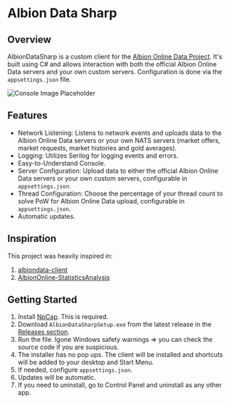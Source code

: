# Albion Data Sharp

## Overview

AlbionDataSharp is a custom client for the [Albion Online Data Project](https://www.albion-online-data.com/). It's built using C# and allows interaction with both the official Albion Online Data servers and your own custom servers. Configuration is done via the `appsettings.json` file.

![Console Image Placeholder](https://github.com/augusto501/AlbionDataSharp/blob/874aac3035656813c7a55cb410a31b036b7d4047/AlbionDataSharp/Screenshots/SS1.png)

## Features

- Network Listening: Listens to network events and uploads data to the Albion Online Data servers or your own NATS servers (market offers, market requests, market histories and gold averages).
- Logging: Utilizes Serilog for logging events and errors.
- Easy-to-Understand Console.
- Server Configuration: Upload data to either the official Albion Online Data servers or your own custom servers, configurable in `appsettings.json`.
- Thread Configuration: Choose the percentage of your thread count to solve PoW for Albion Online Data upload, configurable in `appsettings.json`.
- Automatic updates.

## Inspiration
This project was heavily inspired in:
1. [albiondata-client](https://github.com/ao-data/albiondata-client)
2. [AlbionOnline-StatisticsAnalysis](https://github.com/Triky313/AlbionOnline-StatisticsAnalysis)

## Getting Started

1. Install [NpCap](https://npcap.com/#download). This is required.
2. Download `AlbionDataSharpSetup.exe` from the latest release in the [Releases section](https://github.com/augusto501/AlbionDataSharp/releases).
3. Run the file. Igone Windows safety warnings => you can check the source code if you are suspicious.
4. The installer has no pop ups. The client will be installed and shortcuts will be added to your desktop and Start Menu.
5. If needed, configure `appsettings.json`.
6. Updates will be automatic.
7. If you need to uninstall, go to Control Panel and uninstall as any other app.
